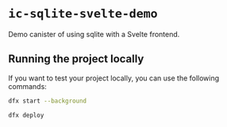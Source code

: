 # `ic-sqlite-svelte-demo`

Demo canister of using sqlite with a Svelte frontend.



## Running the project locally

If you want to test your project locally, you can use the following commands:

```bash
dfx start --background

dfx deploy
```
